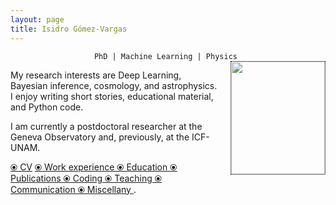 ```yaml
---
layout: page
title: Isidro Gómez-Vargas
---
```


<div align="center"><code>PhD | Machine Learning | Physics </code></div>

<!-- ![Figura](https://igomezv.github.io/assets/img/collage1.png){: .mx-auto.d-block :} -->						
 

<style>
img {
  float: right;
  border: 1px dotted black;
  margin: 0px 0px 15px 20px;
}
</style>


<img src="https://igomezv.github.io/assets/img/isidroBN.png" width="150" height="180">

<p>
  My research interests are Deep Learning, Bayesian inference, cosmology, and astrophysics. I enjoy writing short stories, educational material, and Python code.
</p>


<p>
I am currently a postdoctoral researcher at the Geneva Observatory and, previously, at the ICF-UNAM. 
</p>


<p>
  <a href="https://www.dropbox.com/scl/fi/t9ijair0nzv21xtsare63/CV_eng.pdf?rlkey=32th2gfen5sz0qmrr9avojwsy&st=bweucjdo&dl=0"><u> ⦿ CV</u></a>  <a href="https://igomezv.github.io/cv/#work-experience"><u> ⦿ Work experience </u></a>  <a href="https://igomezv.github.io/cv/#education"><u> ⦿ Education </u></a>  <a href="https://igomezv.github.io/cv/#publications"><u> ⦿ Publications </u></a>  <a href="https://igomezv.github.io/cv/#work-experience"><u> ⦿ Coding </u></a>  <a href="https://igomezv.github.io/cv/#teaching"><u> ⦿ Teaching </u></a>  <a href="https://igomezv.github.io/cv/#communication"><u> ⦿ Communication </u></a>  <a href="https://igomezv.github.io/cv/#other"><u> ⦿ Miscellany </u></a>.
</p>


